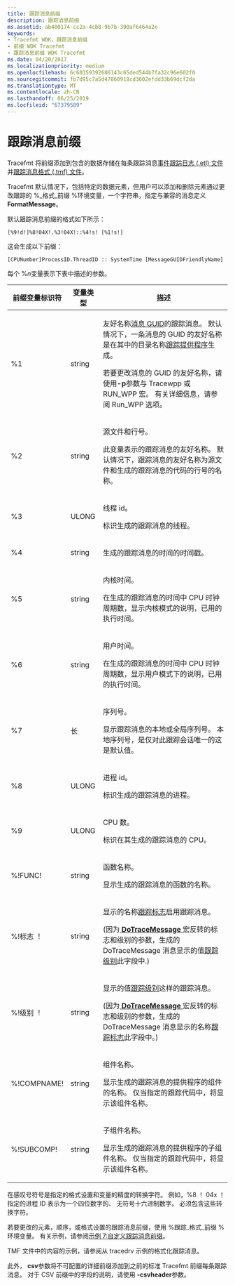 ```yaml
---
title: 跟踪消息前缀
description: 跟踪消息前缀
ms.assetid: ab400174-cc2a-4cb8-9b7b-390af6464a2e
keywords:
- Tracefmt WDK，跟踪消息前缀
- 前缀 WDK Tracefmt
- 跟踪消息前缀 WDK Tracefmt
ms.date: 04/20/2017
ms.localizationpriority: medium
ms.openlocfilehash: 6c60359392686143c65ded544b7fa32c96e602f0
ms.sourcegitcommit: fb7d95c7a5d47860918cd3602efdd33b69dcf2da
ms.translationtype: MT
ms.contentlocale: zh-CN
ms.lasthandoff: 06/25/2019
ms.locfileid: "67379589"
---
```

# <a name="trace-message-prefix"></a>跟踪消息前缀

Tracefmt 将前缀添加到包含的数据存储在每条跟踪消息[事件跟踪日志 (.etl) 文件](trace-log.md)并[跟踪消息格式 (.tmf) 文件](trace-message-format-file.md)。

Tracefmt 默认情况下，包括特定的数据元素，但用户可以添加和删除元素通过更改跟踪的 %\_格式\_前缀 %环境变量，一个字符串，指定与兼容的消息定义**FormatMessage**。

默认跟踪消息前缀的格式如下所示：

```command
[%9!d!]%8!04X!.%3!04X!::%4!s! [%1!s!]
```

这会生成以下前缀：

```command
[CPUNumber]ProcessID.ThreadID :: SystemTime [MessageGUIDFriendlyName]
```

每个 %*n*变量表示下表中描述的参数。

<table>
<thead>
<tr>
<th>前缀变量标识符</th>
<th>变量类型</th>
<th>描述</th>
</tr>
</thead>
<tbody>
<tr>
<td><p>%1</p></td>
<td><p>string</p></td>
<td><p>友好名称<a href="message-guid.md" data-raw-source="[message GUID](message-guid.md)">消息 GUID</a>的跟踪消息。 默认情况下，一条消息的 GUID 的友好名称是在其中的目录名称<a href="trace-provider.md" data-raw-source="[trace provider](trace-provider.md)">跟踪提供程序</a>生成。</p>
<p>若要更改消息的 GUID 的友好名称，请使用<strong>-p</strong>参数与 Tracewpp 或 RUN_WPP 宏。 有关详细信息，请参阅 Run_WPP 选项。</p></td>
</tr>
<tr class="even">
<td><p>%2</p></td>
<td><p>string</p></td>
<td><p>源文件和行号。</p>
<p>此变量表示的跟踪消息的友好名称。 默认情况下，跟踪消息的友好名称为源文件和生成的跟踪消息的代码的行号的名称。</p></td>
</tr>
<tr>
<td><p>%3</p></td>
<td><p>ULONG</p></td>
<td><p>线程 id。</p>
<p>标识生成的跟踪消息的线程。</p></td>
</tr>
<tr class="even">
<td><p>%4</p></td>
<td><p>string</p></td>
<td><p>生成的跟踪消息的时间的时间戳。</p></td>
</tr>
<tr>
<td><p>%5</p></td>
<td><p>string</p></td>
<td><p>内核时间。</p>
<p>在生成的跟踪消息的时间中 CPU 时钟周期数，显示内核模式的说明，已用的执行时间。</p></td>
</tr>
<tr class="even">
<td><p>%6</p></td>
<td><p>string</p></td>
<td><p>用户时间。</p>
<p>在生成的跟踪消息的时间中 CPU 时钟周期数，显示用户模式下的说明，已用的执行时间。</p></td>
</tr>
<tr>
<td><p>%7</p></td>
<td><p>长</p></td>
<td><p>序列号。</p>
<p>显示跟踪消息的本地或全局序列号。 本地序列号，是仅对此跟踪会话唯一的这是默认值。</p></td>
</tr>
<tr class="even">
<td><p>%8</p></td>
<td><p>ULONG</p></td>
<td><p>进程 id。</p>
<p>标识生成的跟踪消息的进程。</p></td>
</tr>
<tr>
<td><p>%9</p></td>
<td><p>ULONG</p></td>
<td><p>CPU 数。</p>
<p>标识在其生成的跟踪消息的 CPU。</p></td>
</tr>
<tr class="even">
<td><p>%!FUNC!</p></td>
<td><p>string</p></td>
<td><p>函数名称。</p>
<p>显示生成的跟踪消息的函数的名称。</p></td>
</tr>
<tr>
<td><p>%!标志 ！</p></td>
<td><p>string</p></td>
<td><p>显示的名称<a href="trace-flags.md" data-raw-source="[trace flags](trace-flags.md)">跟踪标志</a>启用跟踪消息。</p>
<p>(因为<a href="https://docs.microsoft.com/previous-versions/windows/hardware/previsioning-framework/ff544918(v=vs.85)" data-raw-source="[&lt;strong&gt;DoTraceMessage&lt;/strong&gt;](https://docs.microsoft.com/previous-versions/windows/hardware/previsioning-framework/ff544918(v=vs.85))"> <strong>DoTraceMessage</strong> </a>宏反转的标志和级别的参数，生成的 DoTraceMessage 消息显示的值<a href="trace-level.md" data-raw-source="[trace level](trace-level.md)">跟踪级别</a>此字段中.)</p></td>
</tr>
<tr class="even">
<td><p>%!级别 ！</p></td>
<td><p>string</p></td>
<td><p>显示的值<a href="trace-level.md" data-raw-source="[trace level](trace-level.md)">跟踪级别</a>这样的跟踪消息。</p>
<p>(因为<a href="https://docs.microsoft.com/previous-versions/windows/hardware/previsioning-framework/ff544918(v=vs.85)" data-raw-source="[&lt;strong&gt;DoTraceMessage&lt;/strong&gt;](https://docs.microsoft.com/previous-versions/windows/hardware/previsioning-framework/ff544918(v=vs.85))"> <strong>DoTraceMessage</strong> </a>宏反转的标志和级别的参数，生成的 DoTraceMessage 消息显示的名称<a href="trace-flags.md" data-raw-source="[trace flags](trace-flags.md)">跟踪标志</a>此字段中。)</p></td>
</tr>
<tr>
<td><p>%!COMPNAME!</p></td>
<td><p>string</p></td>
<td><p>组件名称。</p>
<p>显示生成的跟踪消息的提供程序的组件的名称。 仅当指定的跟踪代码中，将显示该组件名称。</p></td>
</tr>
<tr class="even">
<td><p>%!SUBCOMP!</p></td>
<td><p>string</p></td>
<td><p>子组件名称。</p>
<p>显示生成的跟踪消息的提供程序的子组件名称。 仅当指定的跟踪代码中，将显示该组件名称。</p></td>
</tr>
</tbody>
</table>

 

在感叹号符号是指定的格式设置和变量的精度的转换字符。 例如，%8 ！ 04x ！ 指定的进程 ID 表示为一个四位数字的、 无符号十六进制数字。 必须包含这些转换字符。

若要更改的元素，顺序，或格式设置的跟踪消息前缀，使用 %跟踪\_格式\_前缀 %环境变量。 有关示例，请参阅[示例 7:自定义跟踪消息前缀](example-7--customizing-the-trace-message-prefix.md)。

TMF 文件中的内容的示例，请参阅从 tracedrv 示例的格式化跟踪消息。

此外， **csv**参数将不可配置的详细前缀添加到之前的标准 Tracefmt 前缀每条跟踪消息。 对于 CSV 前缀中的字段的说明，请使用 **-csvheader**参数。

 

 





